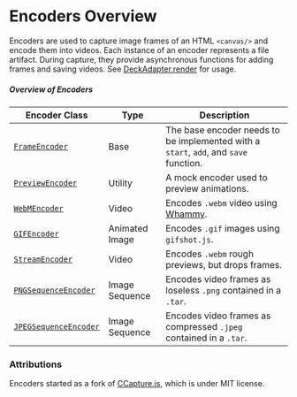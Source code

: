 # Encoders Overview

Encoders are used to capture image frames of an HTML `<canvas/>` and encode them into videos. Each instance of an encoder represents a file artifact. During capture, they provide asynchronous functions for adding frames and saving videos. See [DeckAdapter.render](/docs/api-reference/deck-adapter#renderen) for usage.

##### Overview of Encoders



| Encoder Class         | Type              | Description |
| ---                   | ---               | ---         |
| [`FrameEncoder`](/docs/api-reference/encoder/frame-encoder) | Base     | The base encoder needs to be implemented with a `start`, `add`, and `save` function. |
| [`PreviewEncoder`](/docs/api-reference/encoder/preview-encoder) | Utility     | A mock encoder used to preview animations. |
| [`WebMEncoder`](/docs/api-reference/encoder/webm-encoder) | Video     | Encodes `.webm` video using [Whammy](https://antimatter15.com/2012/08/whammy-a-real-time-javascript-webm-encoder/). |
| [`GIFEncoder`](/docs/api-reference/encoder/gif-encoder) | Animated Image | Encodes `.gif` images using `gifshot.js`. | 
| [`StreamEncoder`](/docs/api-reference/encoder/stream-encoder) | Video     | Encodes `.webm` rough previews, but drops frames. |
| [`PNGSequenceEncoder`](/docs/api-reference/encoder/png-sequence-encoder) | Image Sequence | Encodes video frames as loseless `.png` contained in a `.tar`. |
| [`JPEGSequenceEncoder`](/docs/api-reference/encoder/jpeg-sequence-encoder) | Image Sequence | Encodes video frames as compressed `.jpeg` contained in a `.tar`. |

### Attributions

Encoders started as a fork of [CCapture.js](https://github.com/spite/ccapture.js), which is under MIT license.
